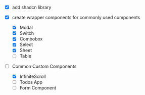 - [x] add shadcn library

- [x] create wrapper components for commonly used components

  - [x] Modal
  - [x] Switch
  - [x] Combobox
  - [x] Select
  - [x] Sheet
  - [ ] Table

- [ ] Common Custom Components
  - [x] InfiniteScroll
  - [ ] Todos App
  - [ ] Form Component
